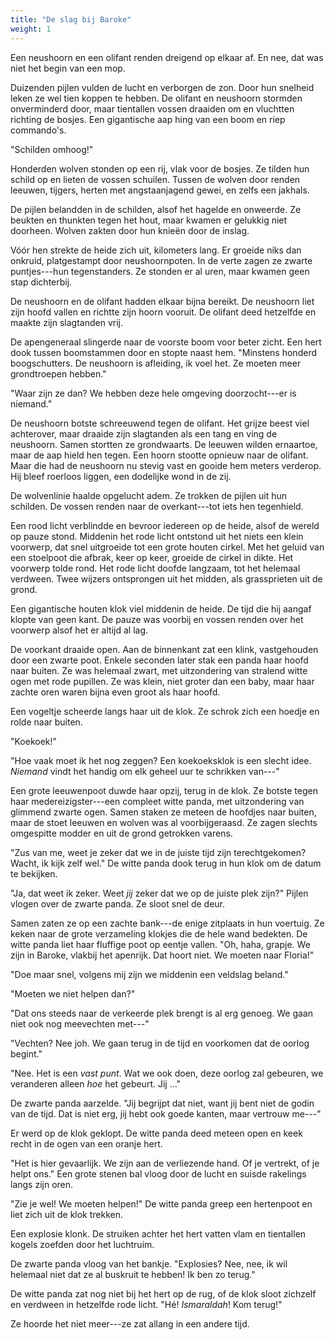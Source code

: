 ```yaml
---
title: "De slag bij Baroke"
weight: 1
---
```


Een neushoorn en een olifant renden dreigend op elkaar af. En nee, dat was niet het begin van een mop.

Duizenden pijlen vulden de lucht en verborgen de zon. Door hun snelheid leken ze wel tien koppen te hebben. De olifant en neushoorn stormden onverminderd door, maar tientallen vossen draaiden om en vluchtten richting de bosjes. Een gigantische aap hing van een boom en riep commando's.

"Schilden omhoog!"

Honderden wolven stonden op een rij, vlak voor de bosjes. Ze tilden hun schild op en lieten de vossen schuilen. Tussen de wolven door renden leeuwen, tijgers, herten met angstaanjagend gewei, en zelfs een jakhals.

De pijlen belandden in de schilden, alsof het hagelde en onweerde. Ze beukten en thunkten tegen het hout, maar kwamen er gelukkig niet doorheen. Wolven zakten door hun knieën door de inslag.

Vóór hen strekte de heide zich uit, kilometers lang. Er groeide niks dan onkruid, platgestampt door neushoornpoten. In de verte zagen ze zwarte puntjes---hun tegenstanders. Ze stonden er al uren, maar kwamen geen stap dichterbij.

De neushoorn en de olifant hadden elkaar bijna bereikt. De neushoorn liet zijn hoofd vallen en richtte zijn hoorn vooruit. De olifant deed hetzelfde en maakte zijn slagtanden vrij.

De apengeneraal slingerde naar de voorste boom voor beter zicht. Een hert dook tussen boomstammen door en stopte naast hem. "Minstens honderd boogschutters. De neushoorn is afleiding, ik voel het. Ze moeten meer grondtroepen hebben."

"Waar zijn ze dan? We hebben deze hele omgeving doorzocht---er is niemand."

De neushoorn botste schreeuwend tegen de olifant. Het grijze beest viel achterover, maar draaide zijn slagtanden als een tang en ving de neushoorn. Samen stortten ze grondwaarts. De leeuwen wilden ernaartoe, maar de aap hield hen tegen. Een hoorn stootte opnieuw naar de olifant. Maar die had de neushoorn nu stevig vast en gooide hem meters verderop. Hij bleef roerloos liggen, een dodelijke wond in de zij.

De wolvenlinie haalde opgelucht adem. Ze trokken de pijlen uit hun schilden. De vossen renden naar de overkant---tot iets hen tegenhield.

Een rood licht verblindde en bevroor iedereen op de heide, alsof de wereld op pauze stond. Middenin het rode licht ontstond uit het niets een klein voorwerp, dat snel uitgroeide tot een grote houten cirkel. Met het geluid van een stoelpoot die afbrak, keer op keer, groeide de cirkel in dikte. Het voorwerp tolde rond. Het rode licht doofde langzaam, tot het helemaal verdween. Twee wijzers ontsprongen uit het midden, als grassprieten uit de grond.

Een gigantische houten klok viel middenin de heide. De tijd die hij aangaf klopte van geen kant. De pauze was voorbij en vossen renden over het voorwerp alsof het er altijd al lag.

De voorkant draaide open. Aan de binnenkant zat een klink, vastgehouden door een zwarte poot. Enkele seconden later stak een panda haar hoofd naar buiten. Ze was helemaal zwart, met uitzondering van stralend witte ogen met rode pupillen. Ze was klein, niet groter dan een baby, maar haar zachte oren waren bijna even groot als haar hoofd.

Een vogeltje scheerde langs haar uit de klok. Ze schrok zich een hoedje en rolde naar buiten.

"Koekoek!"

"Hoe vaak moet ik het nog zeggen? Een koekoeksklok is een slecht idee.
*Niemand* vindt het handig om elk geheel uur te schrikken van---"

Een grote leeuwenpoot duwde haar opzij, terug in de klok. Ze botste tegen haar medereizigster---een compleet witte panda, met uitzondering van glimmend zwarte ogen. Samen staken ze meteen de hoofdjes naar buiten, maar de stoet leeuwen en wolven was al voorbijgeraasd. Ze zagen slechts omgespitte modder en uit de grond getrokken varens.

"Zus van me, weet je zeker dat we in de juiste tijd zijn terechtgekomen? Wacht, ik kijk zelf wel." De witte panda dook terug in hun klok om de datum te bekijken.

"Ja, dat weet ik zeker. Weet *jij* zeker dat we op de juiste plek zijn?" Pijlen vlogen over de zwarte panda. Ze sloot snel de deur.

Samen zaten ze op een zachte bank---de enige zitplaats in hun voertuig. Ze keken naar de grote verzameling klokjes die de hele wand bedekten. De witte panda liet haar fluffige poot op eentje vallen. "Oh, haha, grapje. We zijn in Baroke, vlakbij het apenrijk. Dat hoort niet. We moeten naar Floria!"

"Doe maar snel, volgens mij zijn we middenin een veldslag beland."

"Moeten we niet helpen dan?"

"Dat ons steeds naar de verkeerde plek brengt is al erg genoeg. We gaan niet ook nog meevechten met---"

"Vechten? Nee joh. We gaan terug in de tijd en voorkomen dat de oorlog begint."

"Nee. Het is een _vast punt_. Wat we ook doen, deze oorlog zal gebeuren, we veranderen alleen _hoe_ het gebeurt. Jij ..." 

De zwarte panda aarzelde. "Jij begrijpt dat niet, want jij bent niet de godin van de tijd. Dat is niet erg, jij hebt ook goede kanten, maar vertrouw me---"

Er werd op de klok geklopt. De witte panda deed meteen open en keek recht in de ogen van een oranje hert.

"Het is hier gevaarlijk. We zijn aan de verliezende hand. Of je vertrekt, of je helpt ons." Een grote stenen bal vloog door de lucht en suisde rakelings langs zijn oren.

"Zie je wel! We moeten helpen!" De witte panda greep een hertenpoot en liet zich uit de klok trekken.

Een explosie klonk. De struiken achter het hert vatten vlam en tientallen kogels zoefden door het luchtruim. 

De zwarte panda vloog van het bankje. "Explosies? Nee, nee, ik wil helemaal niet dat ze al buskruit te hebben! Ik ben zo terug."

De witte panda zat nog niet bij het hert op de rug, of de klok sloot zichzelf en verdween in hetzelfde rode licht. "Hé! _Ismaraldah_! Kom terug!"

Ze hoorde het niet meer---ze zat allang in een andere tijd. 